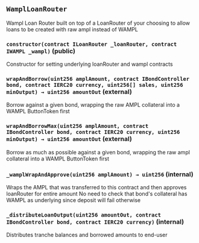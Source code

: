 ## `WamplLoanRouter`



Wampl Loan Router built on top of a LoanRouter of your choosing
to allow loans to be created with raw ampl instead of WAMPL


### `constructor(contract ILoanRouter _loanRouter, contract IWAMPL _wampl)` (public)



Constructor for setting underlying loanRouter and wampl contracts


### `wrapAndBorrow(uint256 amplAmount, contract IBondController bond, contract IERC20 currency, uint256[] sales, uint256 minOutput) → uint256 amountOut` (external)

Borrow against a given bond, wrapping the raw AMPL collateral into a WAMPL ButtonToken first




### `wrapAndBorrowMax(uint256 amplAmount, contract IBondController bond, contract IERC20 currency, uint256 minOutput) → uint256 amountOut` (external)

Borrow as much as possible against a given bond,
 wrapping the raw ampl collateral into a WAMPL ButtonToken first




### `_wamplWrapAndApprove(uint256 amplAmount) → uint256` (internal)



Wraps the AMPL that was transferred to this contract and then approves loanRouter for entire amount
No need to check that bond's collateral has WAMPL as underlying since deposit will fail otherwise


### `_distributeLoanOutput(uint256 amountOut, contract IBondController bond, contract IERC20 currency)` (internal)



Distributes tranche balances and borrowed amounts to end-user





